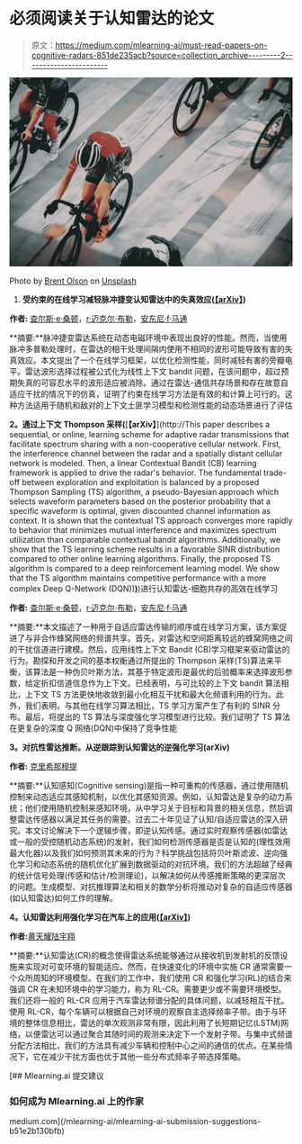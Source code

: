 # 必须阅读关于认知雷达的论文

> 原文：<https://medium.com/mlearning-ai/must-read-papers-on-cognitive-radars-851de235acb?source=collection_archive---------2----------------------->

![](img/3dc800c41eae3165fc36965cd9d57800.png)

Photo by [Brent Olson](https://unsplash.com/@helixgames?utm_source=unsplash&utm_medium=referral&utm_content=creditCopyText) on [Unsplash](https://unsplash.com/s/photos/competition?utm_source=unsplash&utm_medium=referral&utm_content=creditCopyText)

1.  **受约束的在线学习减轻脉冲捷变认知雷达中的失真效应(**[**【arXiv】**](https://arxiv.org/pdf/2010.15698)**)**

**作者:** [查尔斯·e·桑顿](https://arxiv.org/search/?searchtype=author&query=Thornton%2C+C+E)，[r·迈克尔·布勒](https://arxiv.org/search/?searchtype=author&query=Buehrer%2C+R+M)，[安东尼·f·马通](https://arxiv.org/search/?searchtype=author&query=Martone%2C+A+F)

**摘要:**脉冲捷变雷达系统在动态电磁环境中表现出良好的性能。然而，当使用脉冲多普勒处理时，在雷达的相干处理间隔内使用不相同的波形可能导致有害的失真效应。本文提出了一个在线学习框架，以优化检测性能，同时减轻有害的旁瓣电平。雷达波形选择过程被公式化为线性上下文 bandit 问题，在该问题中，超过预期失真的可容忍水平的波形适应被消除。通过在雷达-通信共存场景和存在故意自适应干扰的情况下的仿真，证明了约束在线学习方法是有效的和计算上可行的。这种方法适用于随机和敌对的上下文土匪学习模型和检测性能的动态场景进行了评估

**2。通过上下文 Thompson 采样(**[**【arXiv】**](http://This paper describes a sequential, or online, learning scheme for adaptive radar transmissions that facilitate spectrum sharing with a non-cooperative cellular network. First, the interference channel between the radar and a spatially distant cellular network is modeled. Then, a linear Contextual Bandit (CB) learning framework is applied to drive the radar's behavior. The fundamental trade-off between exploration and exploitation is balanced by a proposed Thompson Sampling (TS) algorithm, a pseudo-Bayesian approach which selects waveform parameters based on the posterior probability that a specific waveform is optimal, given discounted channel information as context. It is shown that the contextual TS approach converges more rapidly to behavior that minimizes mutual interference and maximizes spectrum utilization than comparable contextual bandit algorithms. Additionally, we show that the TS learning scheme results in a favorable SINR distribution compared to other online learning algorithms. Finally, the proposed TS algorithm is compared to a deep reinforcement learning model. We show that the TS algorithm maintains competitive performance with a more complex Deep Q-Network (DQN))**)**)进行认知雷达-细胞共存的高效在线学习

**作者:** [查尔斯·e·桑顿](https://arxiv.org/search/?searchtype=author&query=Thornton%2C+C+E)，[r·迈克尔·布勒](https://arxiv.org/search/?searchtype=author&query=Buehrer%2C+R+M)，[安东尼·f·马通](https://arxiv.org/search/?searchtype=author&query=Martone%2C+A+F)

**摘要:**本文描述了一种用于自适应雷达传输的顺序或在线学习方案，该方案促进了与非合作蜂窝网络的频谱共享。首先，对雷达和空间距离较远的蜂窝网络之间的干扰信道进行建模。然后，应用线性上下文 Bandit (CB)学习框架来驱动雷达的行为。勘探和开发之间的基本权衡通过所提出的 Thompson 采样(TS)算法来平衡，该算法是一种伪贝叶斯方法，其基于特定波形是最优的后验概率来选择波形参数，给定折扣信道信息作为上下文。已经表明，与可比较的上下文 bandit 算法相比，上下文 TS 方法更快地收敛到最小化相互干扰和最大化频谱利用的行为。此外，我们表明，与其他在线学习算法相比，TS 学习方案产生了有利的 SINR 分布。最后，将提出的 TS 算法与深度强化学习模型进行比较。我们证明了 TS 算法在更复杂的深度 Q 网络(DQN)中保持了竞争性能

**3。对抗性雷达推断。从逆跟踪到认知雷达的逆强化学习(arXiv)**

**作者:** [克里希那穆提](https://arxiv.org/search/?searchtype=author&query=Krishnamurthy%2C+V)

**摘要:**认知感知(Cognitive sensing)是指一种可重构的传感器，通过使用随机控制来动态适应其感知机制，以优化其感知资源。例如，认知雷达是复杂的动力系统；他们使用随机控制来感知环境，从中学习关于目标和背景的相关信息，然后调整雷达传感器以满足其任务的需要。过去二十年见证了认知/自适应雷达的深入研究。本文讨论解决下一个逻辑步骤，即逆认知传感。通过实时观察传感器(如雷达或一般的受控随机动态系统)的发射，我们如何检测传感器是否是认知的(理性效用最大化器)以及我们如何预测其未来的行为？科学挑战包括将贝叶斯滤波、逆向强化学习和动态系统的随机优化扩展到数据驱动的对抗环境。我们的方法超越了经典的统计信号处理(传感和估计/检测理论)，以解决如何从传感推断策略的更深层次的问题。生成模型、对抗推理算法和相关的数学分析将推动对复杂的自适应传感器(如认知雷达)如何工作的理解。

**4。认知雷达利用强化学习在汽车上的应用(**[**【arXiv】**](https://arxiv.org/abs/1904.10739)**)**

**作者:**[黄天耀](https://arxiv.org/search/?searchtype=author&query=Huang%2C+T)[陆宇翔](https://arxiv.org/search/?searchtype=author&query=Lu%2C+Y)

**摘要:**认知雷达(CR)的概念使得雷达系统能够通过从接收机到发射机的反馈设施来实现对可变环境的智能适应。然而，在快速变化的环境中实施 CR 通常需要一个众所周知的环境模型。在我们的工作中，我们使用 CR 和强化学习(RL)的结合来强调 CR 在未知环境中的学习能力，称为 RL-CR。需要更少或不需要环境模型。我们还将一般的 RL-CR 应用于汽车雷达频谱分配的具体问题，以减轻相互干扰。使用 RL-CR，每个车辆可以根据自己对环境的观察自主选择频率子带。由于与环境的整体信息相比，雷达的单次观测非常有限，因此利用了长短期记忆(LSTM)网络，以便雷达可以通过聚合其随时间的观测来决定下一个发射子带。与集中式频谱分配方法相比，我们的方法具有减少车辆和控制中心之间的通信的优点。在某些情况下，它在减少干扰方面也优于其他一些分布式频率子带选择策略。

[](/mlearning-ai/mlearning-ai-submission-suggestions-b51e2b130bfb) [## Mlearning.ai 提交建议

### 如何成为 Mlearning.ai 上的作家

medium.com](/mlearning-ai/mlearning-ai-submission-suggestions-b51e2b130bfb)